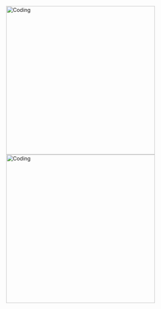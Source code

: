  <img align="right" alt="Coding" width="400" src="https://media4.giphy.com/media/FhPbyzFSuKmly/giphy.gif?cid=ecf05e47rgefp0rhxl2op8jugp05klb5zfeasfpll3td6bgq&ep=v1_gifs_search&rid=giphy.gif&ct=g">     <img align="right" alt="Coding" width="400" src="https://media0.giphy.com/media/PuvJVM5w0wu6QEUWfq/giphy.gif?cid=ecf05e47pqe959nbbbmx1tg0vbam4gmqr7cqe3t2hm7q5wak&ep=v1_gifs_search&rid=giphy.gif&ct=g">

